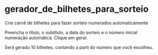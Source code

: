 # gerador_de_bilhetes_para_sorteio
Crie carnê de bilhetes para fazer sorteio numerados automaticamente

Preencha o título, o subtítulo, a data do sorteio e o número inicial numeração automática. Clique em gerar.

Será gerado 10 bilhetes, contando a parti do número que você escolheu.
